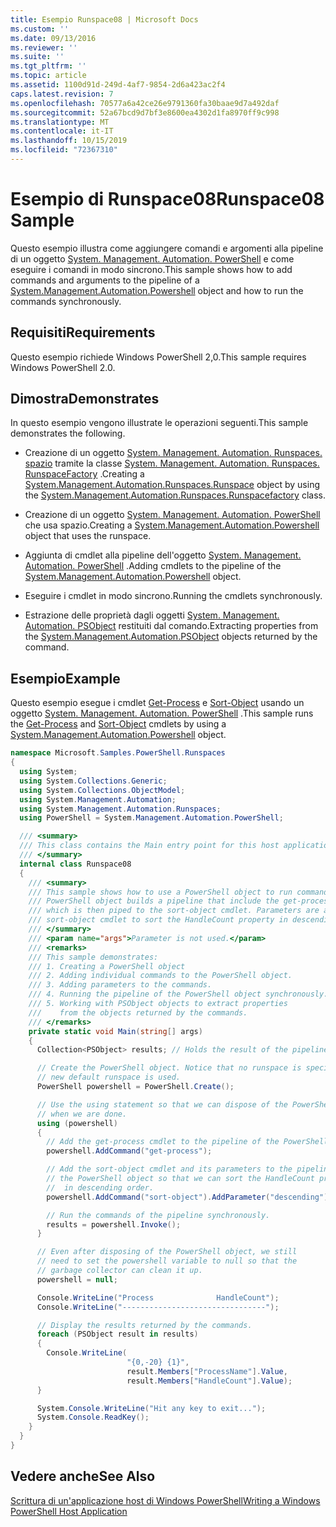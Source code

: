 ```yaml
---
title: Esempio Runspace08 | Microsoft Docs
ms.custom: ''
ms.date: 09/13/2016
ms.reviewer: ''
ms.suite: ''
ms.tgt_pltfrm: ''
ms.topic: article
ms.assetid: 1100d91d-249d-4af7-9854-2d6a423ac2f4
caps.latest.revision: 7
ms.openlocfilehash: 70577a6a42ce26e9791360fa30baae9d7a492daf
ms.sourcegitcommit: 52a67bcd9d7bf3e8600ea4302d1fa8970ff9c998
ms.translationtype: MT
ms.contentlocale: it-IT
ms.lasthandoff: 10/15/2019
ms.locfileid: "72367310"
---
```

# <a name="runspace08-sample"></a><span data-ttu-id="1d82f-102">Esempio di Runspace08</span><span class="sxs-lookup"><span data-stu-id="1d82f-102">Runspace08 Sample</span></span>

<span data-ttu-id="1d82f-103">Questo esempio illustra come aggiungere comandi e argomenti alla pipeline di un oggetto [System. Management. Automation. PowerShell](/dotnet/api/system.management.automation.powershell) e come eseguire i comandi in modo sincrono.</span><span class="sxs-lookup"><span data-stu-id="1d82f-103">This sample shows how to add commands and arguments to the pipeline of a [System.Management.Automation.Powershell](/dotnet/api/system.management.automation.powershell) object and how to run the commands synchronously.</span></span>

## <a name="requirements"></a><span data-ttu-id="1d82f-104">Requisiti</span><span class="sxs-lookup"><span data-stu-id="1d82f-104">Requirements</span></span>

<span data-ttu-id="1d82f-105">Questo esempio richiede Windows PowerShell 2,0.</span><span class="sxs-lookup"><span data-stu-id="1d82f-105">This sample requires Windows PowerShell 2.0.</span></span>

## <a name="demonstrates"></a><span data-ttu-id="1d82f-106">Dimostra</span><span class="sxs-lookup"><span data-stu-id="1d82f-106">Demonstrates</span></span>

<span data-ttu-id="1d82f-107">In questo esempio vengono illustrate le operazioni seguenti.</span><span class="sxs-lookup"><span data-stu-id="1d82f-107">This sample demonstrates the following.</span></span>

- <span data-ttu-id="1d82f-108">Creazione di un oggetto [System. Management. Automation. Runspaces. spazio](/dotnet/api/System.Management.Automation.Runspaces.Runspace) tramite la classe [System. Management. Automation. Runspaces. RunspaceFactory](/dotnet/api/System.Management.Automation.Runspaces.RunspaceFactory) .</span><span class="sxs-lookup"><span data-stu-id="1d82f-108">Creating a [System.Management.Automation.Runspaces.Runspace](/dotnet/api/System.Management.Automation.Runspaces.Runspace) object by using the [System.Management.Automation.Runspaces.Runspacefactory](/dotnet/api/System.Management.Automation.Runspaces.RunspaceFactory) class.</span></span>

- <span data-ttu-id="1d82f-109">Creazione di un oggetto [System. Management. Automation. PowerShell](/dotnet/api/system.management.automation.powershell) che usa spazio.</span><span class="sxs-lookup"><span data-stu-id="1d82f-109">Creating a [System.Management.Automation.Powershell](/dotnet/api/system.management.automation.powershell) object that uses the runspace.</span></span>

- <span data-ttu-id="1d82f-110">Aggiunta di cmdlet alla pipeline dell'oggetto [System. Management. Automation. PowerShell](/dotnet/api/system.management.automation.powershell) .</span><span class="sxs-lookup"><span data-stu-id="1d82f-110">Adding cmdlets to the pipeline of the [System.Management.Automation.Powershell](/dotnet/api/system.management.automation.powershell) object.</span></span>

- <span data-ttu-id="1d82f-111">Eseguire i cmdlet in modo sincrono.</span><span class="sxs-lookup"><span data-stu-id="1d82f-111">Running the cmdlets synchronously.</span></span>

- <span data-ttu-id="1d82f-112">Estrazione delle proprietà dagli oggetti [System. Management. Automation. PSObject](/dotnet/api/System.Management.Automation.PSObject) restituiti dal comando.</span><span class="sxs-lookup"><span data-stu-id="1d82f-112">Extracting properties from the [System.Management.Automation.PSObject](/dotnet/api/System.Management.Automation.PSObject) objects returned by the command.</span></span>

## <a name="example"></a><span data-ttu-id="1d82f-113">Esempio</span><span class="sxs-lookup"><span data-stu-id="1d82f-113">Example</span></span>

<span data-ttu-id="1d82f-114">Questo esempio esegue i cmdlet [Get-Process](/powershell/module/Microsoft.PowerShell.Management/Get-Process) e [Sort-Object](/powershell/module/Microsoft.PowerShell.Utility/Sort-Object) usando un oggetto [System. Management. Automation. PowerShell](/dotnet/api/system.management.automation.powershell) .</span><span class="sxs-lookup"><span data-stu-id="1d82f-114">This sample runs the [Get-Process](/powershell/module/Microsoft.PowerShell.Management/Get-Process) and [Sort-Object](/powershell/module/Microsoft.PowerShell.Utility/Sort-Object) cmdlets by using a [System.Management.Automation.Powershell](/dotnet/api/system.management.automation.powershell) object.</span></span>

```csharp
namespace Microsoft.Samples.PowerShell.Runspaces
{
  using System;
  using System.Collections.Generic;
  using System.Collections.ObjectModel;
  using System.Management.Automation;
  using System.Management.Automation.Runspaces;
  using PowerShell = System.Management.Automation.PowerShell;

  /// <summary>
  /// This class contains the Main entry point for this host application.
  /// </summary>
  internal class Runspace08
  {
    /// <summary>
    /// This sample shows how to use a PowerShell object to run commands. The
    /// PowerShell object builds a pipeline that include the get-process cmdlet,
    /// which is then piped to the sort-object cmdlet. Parameters are added to the
    /// sort-object cmdlet to sort the HandleCount property in descending order.
    /// </summary>
    /// <param name="args">Parameter is not used.</param>
    /// <remarks>
    /// This sample demonstrates:
    /// 1. Creating a PowerShell object
    /// 2. Adding individual commands to the PowerShell object.
    /// 3. Adding parameters to the commands.
    /// 4. Running the pipeline of the PowerShell object synchronously.
    /// 5. Working with PSObject objects to extract properties
    ///    from the objects returned by the commands.
    /// </remarks>
    private static void Main(string[] args)
    {
      Collection<PSObject> results; // Holds the result of the pipeline execution.

      // Create the PowerShell object. Notice that no runspace is specified so a
      // new default runspace is used.
      PowerShell powershell = PowerShell.Create();

      // Use the using statement so that we can dispose of the PowerShell object
      // when we are done.
      using (powershell)
      {
        // Add the get-process cmdlet to the pipeline of the PowerShell object.
        powershell.AddCommand("get-process");

        // Add the sort-object cmdlet and its parameters to the pipeline of
        // the PowerShell object so that we can sort the HandleCount property
        //  in descending order.
        powershell.AddCommand("sort-object").AddParameter("descending").AddParameter("property", "handlecount");

        // Run the commands of the pipeline synchronously.
        results = powershell.Invoke();
      }

      // Even after disposing of the PowerShell object, we still
      // need to set the powershell variable to null so that the
      // garbage collector can clean it up.
      powershell = null;

      Console.WriteLine("Process              HandleCount");
      Console.WriteLine("--------------------------------");

      // Display the results returned by the commands.
      foreach (PSObject result in results)
      {
        Console.WriteLine(
                          "{0,-20} {1}",
                          result.Members["ProcessName"].Value,
                          result.Members["HandleCount"].Value);
      }

      System.Console.WriteLine("Hit any key to exit...");
      System.Console.ReadKey();
    }
  }
}
```

## <a name="see-also"></a><span data-ttu-id="1d82f-115">Vedere anche</span><span class="sxs-lookup"><span data-stu-id="1d82f-115">See Also</span></span>

[<span data-ttu-id="1d82f-116">Scrittura di un'applicazione host di Windows PowerShell</span><span class="sxs-lookup"><span data-stu-id="1d82f-116">Writing a Windows PowerShell Host Application</span></span>](./writing-a-windows-powershell-host-application.md)